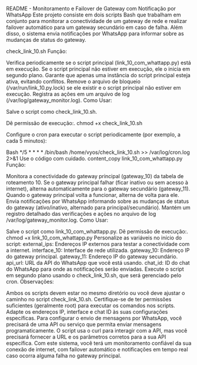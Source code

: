 README - Monitoramento e Failover de Gateway com Notificação por WhatsApp
Este projeto consiste em dois scripts Bash que trabalham em conjunto para monitorar a conectividade de um gateway de rede e realizar failover automático para um gateway secundário em caso de falha. Além disso, o sistema envia notificações por WhatsApp para informar sobre as mudanças de status do gateway.

check_link_10.sh
Função:

Verifica periodicamente se o script principal (link_10_com_whattapp.py) está em execução.
Se o script principal não estiver em execução, ele o inicia em segundo plano.
Garante que apenas uma instância do script principal esteja ativa, evitando conflitos.
Remove o arquivo de bloqueio (/var/run/link_10.py.lock) se ele existir e o script principal não estiver em execução.
Registra as ações em um arquivo de log (/var/log/gateway_monitor.log).
Como Usar:

Salve o script como check_link_10.sh.

Dê permissão de execução:. chmod +x check_link_10.sh

Configure o cron para executar o script periodicamente (por exemplo, a cada 5 minutos):

Bash
*/5 * * * * /bin/bash /home/vyos/check_link_10.sh >> /var/log/cron.log 2>&1
Use o código com cuidado.
content_copy
link_10_com_whattapp.py
Função:

Monitora a conectividade do gateway principal (gateway_10) da tabela de roteamento 10.
Se o gateway principal falhar (ficar inativo ou sem acesso à internet), alterna automaticamente para o gateway secundário (gateway_11).
Quando o gateway principal volta a funcionar, alterna de volta para ele.
Envia notificações por WhatsApp informando sobre as mudanças de status do gateway (ativo/inativo, alternado para principal/secundário).
Mantém um registro detalhado das verificações e ações no arquivo de log /var/log/gateway_monitor.log.
Como Usar:

Salve o script como link_10_com_whattapp.py.
Dê permissão de execução:. chmod +x link_10_com_whattapp.py
Personalize as variáveis no início do script:
external_ips: Endereços IP externos para testar a conectividade com a internet.
interface_10: Interface de rede utilizada.
gateway_10: Endereço IP do gateway principal.
gateway_11: Endereço IP do gateway secundário.
api_url: URL da API do WhatsApp que você está usando.
chat_id: ID do chat do WhatsApp para onde as notificações serão enviadas.
Execute o script em segundo plano usando o check_link_10.sh, que será gerenciado pelo cron.
Observações:

Ambos os scripts devem estar no mesmo diretório ou você deve ajustar o caminho no script check_link_10.sh.
Certifique-se de ter permissões suficientes (geralmente root) para executar os comandos nos scripts.
Adapte os endereços IP, interface e chat ID às suas configurações específicas.
Para configurar o envio de mensagens por WhatsApp, você precisará de uma API ou serviço que permita enviar mensagens programaticamente. O script usa o curl para interagir com a API, mas você precisará fornecer a URL e os parâmetros corretos para a sua API específica.
Com este sistema, você terá um monitoramento confiável da sua conexão de internet, com failover automático e notificações em tempo real caso ocorra alguma falha no gateway principal.
